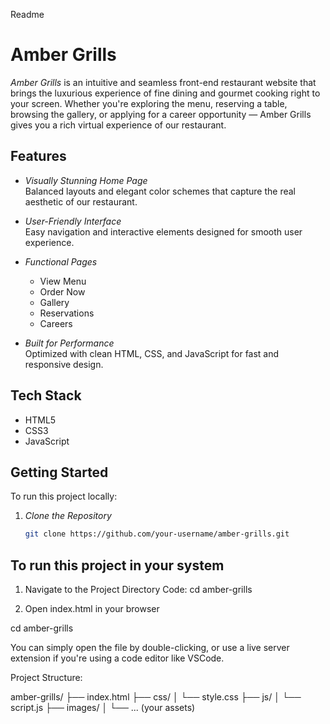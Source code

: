 Readme 
# Amber Grills

*Amber Grills* is an intuitive and seamless front-end restaurant website that brings the luxurious experience of fine dining and gourmet cooking right to your screen. Whether you're exploring the menu, reserving a table, browsing the gallery, or applying for a career opportunity — Amber Grills gives you a rich virtual experience of our restaurant.

## Features

- *Visually Stunning Home Page*  
  Balanced layouts and elegant color schemes that capture the real aesthetic of our restaurant.

- *User-Friendly Interface*  
  Easy navigation and interactive elements designed for smooth user experience.

- *Functional Pages*  
  - View Menu  
  - Order Now  
  - Gallery  
  - Reservations  
  - Careers

- *Built for Performance*  
  Optimized with clean HTML, CSS, and JavaScript for fast and responsive design.

## Tech Stack

- HTML5  
- CSS3  
- JavaScript

## Getting Started

To run this project locally:

1. *Clone the Repository*

   ```bash
   git clone https://github.com/your-username/amber-grills.git

## To run this project in your system

   1. Navigate to the Project Directory
Code: 
    cd amber-grills


2. Open index.html in your browser

cd amber-grills

You can simply open the file by double-clicking, or use a live server extension if you're using a code editor like VSCode.

Project Structure:

amber-grills/
├── index.html
├── css/
│   └── style.css
├── js/
│   └── script.js
├── images/
│   └── ... (your assets)
